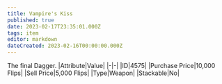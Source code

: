 ```yaml
---
title: Vampire's Kiss
published: true
date: 2023-02-17T23:35:01.000Z
tags: item
editor: markdown
dateCreated: 2023-02-16T00:00:00.000Z
---
```


The final Dagger.
|Attribute|Value|
|-|-|
|ID|4575|
|Purchase Price|10,000 Flips|
|Sell Price|5,000 Flips|
|Type|Weapon|
|Stackable|No|

